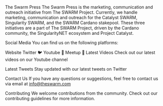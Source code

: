The Swarm Press
The Swarm Press is the marketing, communication and outreach initiative from The SWARM Project. Currently, we handle marketing, communication and outreach for the Catalyst SWARM, Singularity SWARM, and the SWARM Cardano stakepool. These three initiatives are a part of The SWARM Project, driven by the Cardano community, the SingularityNET ecosystem and Project Catalyst.

Social Media
You can find us on the following platforms:

Website
Twitter :bird:
Youtube :movie_camera:
Meetup :calendar:
Latest Videos
Check out our latest videos on our Youtube channel

Latest Tweets
Stay updated with our latest tweets on Twitter

Contact Us
If you have any questions or suggestions, feel free to contact us via email at info@theswarm.com

Contributing
We welcome contributions from the community. Check out our contributing guidelines for more information.
